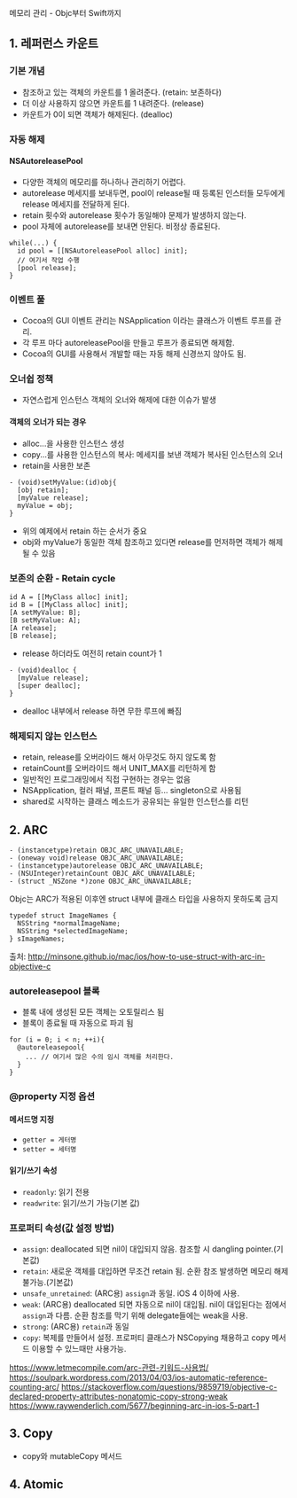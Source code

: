 메모리 관리 - Objc부터 Swift까지

## 1. 레퍼런스 카운트
### 기본 개념
* 참조하고 있는 객체의 카운트를 1 올려준다. (retain: 보존하다)
* 더 이상 사용하지 않으면 카운트를 1 내려준다. (release)
* 카운트가 0이 되면 객체가 해제된다. (dealloc)

### 자동 해제
#### NSAutoreleasePool
* 다양한 객체의 메모리를 하나하나 관리하기 어렵다.
* autorelease 메세지를 보내두면, pool이 release될 때 등록된 인스터들 모두에게 release 메세지를 전달하게 된다.
* retain 횟수와 autorelease 횟수가 동일해야 문제가 발생하지 않는다.
* pool 자체에 autorelease를 보내면 안된다. 비정상 종료된다.
```objc
while(...) {
  id pool = [[NSAutoreleasePool alloc] init];
  // 여기서 작업 수행
  [pool release];
}
```

### 이벤트 풀
* Cocoa의 GUI 이벤트 관리는 NSApplication 이라는 클래스가 이벤트 루프를 관리.
* 각 루프 마다 autoreleasePool을 만들고 루프가 종료되면 해제함.
* Cocoa의 GUI를 사용해서 개발할 때는 자동 해제 신경쓰지 않아도 됨.

### 오너쉽 정책
* 자연스럽게 인스턴스 객체의 오너와 해제에 대한 이슈가 발생
#### 객체의 오너가 되는 경우
* alloc...을 사용한 인스턴스 생성
* copy...를 사용한 인스턴스의 복사: 메세지를 보낸 객체가 복사된 인스턴스의 오너
* retain을 사용한 보존

```objc
- (void)setMyValue:(id)obj{
  [obj retain];
  [myValue release];
  myValue = obj;
}
```
* 위의 예제에서 retain 하는 순서가 중요
* obj와 myValue가 동일한 객체 참조하고 있다면 release를 먼저하면 객체가 해제될 수 있음

### 보존의 순환 - Retain cycle
```objc
id A = [[MyClass alloc] init];
id B = [[MyClass alloc] init];
[A setMyValue: B];
[B setMyValue: A];
[A release];
[B release];
```
* release 하더라도 여전히 retain count가 1

```Objc
- (void)dealloc {
  [myValue release];
  [super dealloc];
}
```
* dealloc 내부에서 release 하면 무한 루프에 빠짐

### 해제되지 않는 인스턴스
* retain, release를 오버라이드 해서 아무것도 하지 않도록 함
* retainCount를 오버라이드 해서 UNIT_MAX를 리턴하게 함
* 일반적인 프로그래밍에서 직접 구현하는 경우는 없음
* NSApplication, 컬러 패널, 프론트 패널 등... singleton으로 사용됨
* shared로 시작하는 클래스 메소드가 공유되는 유일한 인스턴스를 리턴

## 2. ARC
```objc
- (instancetype)retain OBJC_ARC_UNAVAILABLE;
- (oneway void)release OBJC_ARC_UNAVAILABLE;
- (instancetype)autorelease OBJC_ARC_UNAVAILABLE;
- (NSUInteger)retainCount OBJC_ARC_UNAVAILABLE;
- (struct _NSZone *)zone OBJC_ARC_UNAVAILABLE;
```

Objc는 ARC가 적용된 이후엔 struct 내부에 클래스 타입을 사용하지 못하도록 금지
```objc
typedef struct ImageNames {
  NSString *normalImageName;
  NSString *selectedImageName;
} sImageNames;
```
출처: http://minsone.github.io/mac/ios/how-to-use-struct-with-arc-in-objective-c

### autoreleasepool 블록
* 블록 내에 생성된 모든 객체는 오토릴리스 됨
* 블록이 종료될 때 자동으로 파괴 됨
```objc
for (i = 0; i < n; ++i){
  @autoreleasepool{
    ... // 여기서 많은 수의 임시 객체를 처리한다.
  }
}
```
### @property 지정 옵션
#### 메서드명 지정
* `getter = 게터명`
* `setter = 세터명`

#### 읽기/쓰기 속성
* `readonly`: 읽기 전용
* `readwrite`: 읽기/쓰기 가능(기본 값)

### 프로퍼티 속성(값 설정 방법)
* `assign`: deallocated 되면 nil이 대입되지 않음. 참조할 시 dangling pointer.(기본값)
* `retain`: 새로운 객체를 대입하면 무조건 retain 됨. 순환 참조 발생하면 메모리 해제 불가능.(기본값)
* `unsafe_unretained`: (ARC용) `assign`과 동일. iOS 4 이하에 사용.
* `weak`: (ARC용) deallocated 되면 자동으로 nil이 대입됨. nil이 대입된다는 점에서 `assign`과 다름. 순환 참조를 막기 위해 delegate들에는 weak을 사용.
* `strong`: (ARC용) `retain`과 동일
* `copy`: 복제를 만들어서 설정. 프로퍼티 클래스가 NSCopying 채용하고 copy 메서드 이용할 수 있느때만 사용가능.

https://www.letmecompile.com/arc-관련-키워드-사용법/
https://soulpark.wordpress.com/2013/04/03/ios-automatic-reference-counting-arc/
https://stackoverflow.com/questions/9859719/objective-c-declared-property-attributes-nonatomic-copy-strong-weak
https://www.raywenderlich.com/5677/beginning-arc-in-ios-5-part-1

## 3. Copy
* copy와 mutableCopy 메서드


## 4. Atomic
